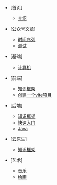 <!-- docs/_sidebar.md -->

* [首页]
  * [介绍](zh-cn/)
* [公众号文章]
  * [时间序列](zh-cn/wechat/wechat)
  * [测试](zh-cn/wechat/test)
* [基础]
  * [计算机](zh-cn/basic)
* [前端]
  * [知识框架](zh-cn/frontend)
  * [创建一个vite项目](zh-cn/vite)
  
* [后端]
  * [知识框架](zh-cn/backend)
  * [快速入门](zh-cn/guide)
  * [Java](zh-cn/java/java.md)
* [云原生]
  * [知识框架](zh-cn/cloudnative)
* [艺术]
  * [音乐](zh-cn/music)
  * [绘画](zh-cn/painting)

